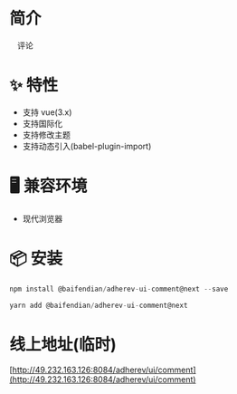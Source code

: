 # 简介
&ensp;&ensp;评论

# ✨ 特性
- 支持 vue(3.x)
- 支持国际化
- 支持修改主题
- 支持动态引入(babel-plugin-import)

# 🖥 兼容环境
- 现代浏览器

# 📦 安装
```javascript
npm install @baifendian/adherev-ui-comment@next --save
```

```javascript
yarn add @baifendian/adherev-ui-comment@next
```

# 线上地址(临时)
[http://49.232.163.126:8084/adherev/ui/comment](http://49.232.163.126:8084/adherev/ui/comment)
